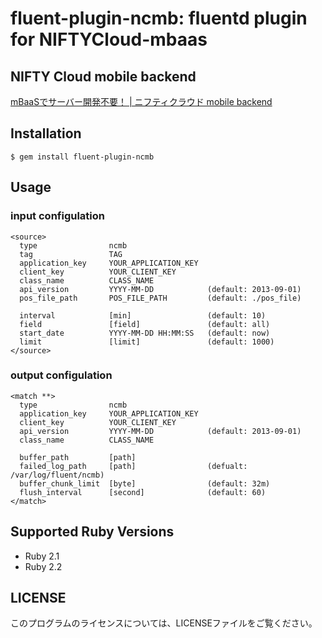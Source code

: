fluent-plugin-ncmb: fluentd plugin for NIFTYCloud-mbaas
====

## NIFTY Cloud mobile backend
[mBaaSでサーバー開発不要！ | ニフティクラウド mobile backend](http://mb.cloud.nifty.com/)


## Installation

```
$ gem install fluent-plugin-ncmb
```

## Usage

### input configulation

```
<source>
  type                ncmb
  tag                 TAG
  application_key     YOUR_APPLICATION_KEY
  client_key          YOUR_CLIENT_KEY
  class_name          CLASS_NAME
  api_version         YYYY-MM-DD            (default: 2013-09-01)
  pos_file_path       POS_FILE_PATH         (default: ./pos_file)

  interval            [min]                 (default: 10)
  field               [field]               (default: all)
  start_date          YYYY-MM-DD HH:MM:SS   (default: now)
  limit               [limit]               (default: 1000)
</source>
```

### output configulation

```
<match **>
  type                ncmb
  application_key     YOUR_APPLICATION_KEY
  client_key          YOUR_CLIENT_KEY
  api_version         YYYY-MM-DD            (default: 2013-09-01)
  class_name          CLASS_NAME

  buffer_path         [path]
  failed_log_path     [path]                (defualt: /var/log/fluent/ncmb)
  buffer_chunk_limit  [byte]                (default: 32m)
  flush_interval      [second]              (default: 60)
</match>
```

## Supported Ruby Versions
- Ruby 2.1
- Ruby 2.2

## LICENSE
このプログラムのライセンスについては、LICENSEファイルをご覧ください。

